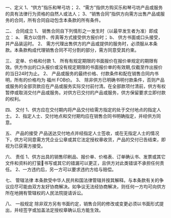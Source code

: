 
 


一、定义
1、“供方”指乐和琴弓坊；
2、“需方”指供方购买乐和琴弓坊产品或服务的具有法律行为资格的自然人或法人；
3、“销售合同”指供方向需方出售产品或服务的合同，所有合同自动包含本条款的所有条件。

二、 合同成立
1、 销售合同自下列情形之一发生时（以最早发生者为准）即成立：
a、 需方以信件、传真等方式接受供方报价时；
b、 供方书面或口头接受，并产品装运时。
2、 需方代理出售供方的产品或提供的服务时，必须服从本条款。本条款构成代理销售合同不可分割的部分，需方同意受其约束。

三、 定单、价格和付款
1、 所有有规定期限的书面报价在报价单规定的期限有效。供方作出的口头报价或没有规定期限的书面报价单的有效期,仅截至作出报价的当日24时为止。
2、 产品或服务的最终价格、付款条件和配在销售合同内书明，所有的价格均为
福州
FOB价。
3、 除非供方已明确书明付款条件，否则产品或服务的全部货款应在产品或服务实际交付前付清。在全部款项付清前，供方有权暂停或取消交付产品或服务。对供方已交付的产品或服务，供方保留要求立即付款的权利。

四、 交付
1、供方应在交付期内将产品交付给需方指定的处于交付地点的指定人士。
2、指定人士、交付地点和交付期均应在销售合同书明确指定，并经供方同意。

五、 产品的接受
产品送达交付地点并经指定人士签收，或在无指定人士的情况下，供方可同意需方凭企业公章或其它法定授权章收货，产品的交付已告结束，即视为已获需方接受。

六、 责任
1、供方出具的销售印刷品、报价单、价格表、订单确认书、发票或其它文件和资料的打萤书写或其它的错漏可以更正，且供方对此类错误不承担任何责任。
2、一方违约后，另一方可以要求违约方给与赔偿。 

七、 管辖法律
本条款受中华人民共和国法律管辖并按其解释。与本条款有关的争议应尽可能由双方友好协商解决。如争议无法经协商解决，则任何一方均可向供方所在地拥有管辖权的人民法院提请诉讼。

八、 一般规定
除非双方另有书面约定，销售合同的修改或变更必须以书面形式提出，并经签字或加盖法定授权章确认后方能生效。
 


 

 
 
 
 
 
  


  
 

  


  


  
 
 
 
 

